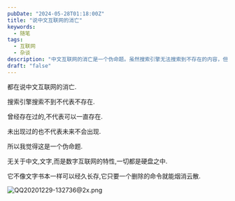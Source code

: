 ```yaml
---
pubDate: "2024-05-28T01:18:00Z"
title: "说中文互联网的消亡"
keywords:
  - 随笔
tags:
  - 互联网
  - 杂谈
description: "中文互联网的消亡是一个伪命题。虽然搜索引擎无法搜索到不存在的内容，但这并不意味着它们不存在。数字互联网的特性使得一切都存在于硬盘中，而不像文字书本可以经久长存。只需要一个删除命令，就能让内容烟消云散。因此，中文互联网的消亡并非由于中文文字本身，而是数字互联网的特性所决定的。"
draft: "false"
---
```


都在说中文互联网的消亡.

搜索引擎搜索不到不代表不存在.

曾经存在过的,不代表可以一直存在.

未出现过的也不代表未来不会出现.

所以我觉得这是一个伪命题.

无关于中文,文字,而是数字互联网的特性,一切都是硬盘之中.

它不像文字书本一样可以经久长存,它只要一个删除的命令就能烟消云散.

![QQ20201229-132736@2x.png][1]


  [1]: https://img.imsun.org/2024/06/06/6661db3d9a32e.png